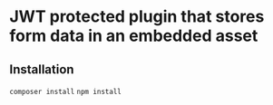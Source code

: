 # JWT protected plugin that stores form data in an embedded asset

## Installation
`composer install` 
`npm install`
